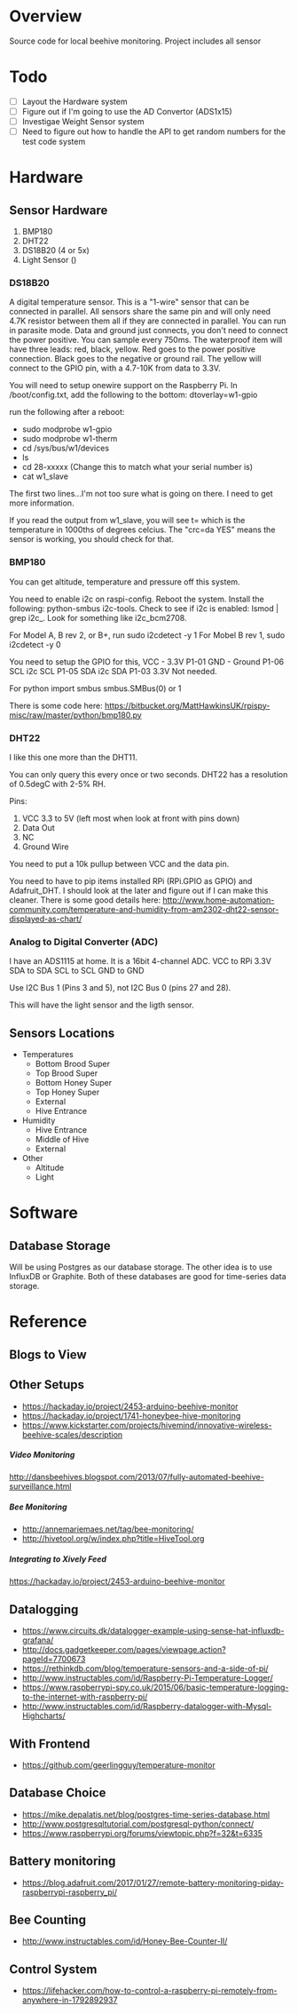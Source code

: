 # Overview
Source code for local beehive monitoring.
Project includes all sensor 

# Todo
- [ ] Layout the Hardware system 
- [ ] Figure out if I'm going to use the AD Convertor (ADS1x15)
- [ ] Investigae Weight Sensor system
- [ ] Need to figure out how to handle the API to get random numbers for the test code system

# Hardware
## Sensor Hardware
1. BMP180
1. DHT22
1. DS18B20 (4 or 5x)
1. Light Sensor ()

### DS18B20
A digital temperature sensor.
This is a "1-wire" sensor that can be connected in parallel.
All sensors share the same pin and will only need 4.7K resistor between them all if they are connected in parallel.
You can run in parasite mode. Data and ground just connects, you don't need to connect the power positive.
You can sample every 750ms.
The waterproof item will have three leads: red, black, yellow.
Red goes to the power positive connection.
Black goes to the negative or ground rail.
The yellow will connect to the GPIO pin, with a 4.7-10K from data to 3.3V.

You will need to setup onewire support on the Raspberry Pi.
In /boot/config.txt, add the following to the bottom:
dtoverlay=w1-gpio

run the following after a reboot:
- sudo modprobe w1-gpio
- sudo modprobe w1-therm
- cd /sys/bus/w1/devices
- ls
- cd 28-xxxxx (Change this to match what your serial number is)
- cat w1_slave

The first two lines...I'm not too sure what is going on there. I need to get more information.

If you read the output from w1_slave, you will see t= which is the temperature in 1000ths of degrees celcius.
The "crc=da YES" means the sensor is working, you should check for that.

### BMP180
You can get altitude, temperature and pressure off this system. 

You need to enable i2c on raspi-config.
Reboot the system.
Install the following: python-smbus i2c-tools.
Check to see if i2c is enabled: lsmod | grep i2c_. Look for something like i2c_bcm2708.

For Model A, B rev 2, or B+, run sudo i2cdetect -y 1
For Mobel B rev 1, sudo i2cdetect -y 0

You need to setup the GPIO for this,
VCC - 3.3V P1-01
GND - Ground P1-06
SCL i2c SCL P1-05
SDA i2c SDA P1-03
3.3V Not needed.

For python
import smbus
smbus.SMBus(0) or 1

There is some code here: https://bitbucket.org/MattHawkinsUK/rpispy-misc/raw/master/python/bmp180.py

### DHT22
I like this one more than the DHT11. 

You can only query this every once or two seconds. DHT22 has a resolution of 0.5degC with 2-5% RH.

Pins:
1. VCC 3.3 to 5V (left most when look at front with pins down)
2. Data Out
3. NC
4. Ground Wire

You need to put a 10k pullup between VCC and the data pin.

You need to have to pip items installed RPi (RPi.GPIO as GPIO) and Adafruit_DHT.
I should look at the later and figure out if I can make this cleaner.
There is some good details here:
http://www.home-automation-community.com/temperature-and-humidity-from-am2302-dht22-sensor-displayed-as-chart/

### Analog to Digital Converter (ADC)
I have an ADS1115 at home. It is a 16bit 4-channel ADC. 
VCC to RPi 3.3V
SDA to SDA
SCL to SCL
GND to GND

Use I2C Bus 1 (Pins 3 and 5), not I2C Bus 0 (pins 27 and 28).

This will have the light sensor and the ligth sensor.


## Sensors Locations
- Temperatures
  - Bottom Brood Super
  - Top Brood Super
  - Bottom Honey Super
  - Top Honey Super
  - External
  - Hive Entrance
- Humidity
  - Hive Entrance
  - Middle of Hive
  - External
- Other
  - Altitude
  - Light

# Software
## Database Storage
Will be using Postgres as our database storage. 
The other idea is to use InfluxDB or Graphite. 
Both of these databases are good for time-series data storage.



# Reference
## Blogs to View

Other Setups
------------
- https://hackaday.io/project/2453-arduino-beehive-monitor
- https://hackaday.io/project/1741-honeybee-hive-monitoring
- https://www.kickstarter.com/projects/hivemind/innovative-wireless-beehive-scales/description

##### Video Monitoring
http://dansbeehives.blogspot.com/2013/07/fully-automated-beehive-surveillance.html

##### Bee Monitoring
- http://annemariemaes.net/tag/bee-monitoring/
- http://hivetool.org/w/index.php?title=HiveTool.org

##### Integrating to Xively Feed
https://hackaday.io/project/2453-arduino-beehive-monitor

Datalogging
-----------
- https://www.circuits.dk/datalogger-example-using-sense-hat-influxdb-grafana/
- http://docs.gadgetkeeper.com/pages/viewpage.action?pageId=7700673
- https://rethinkdb.com/blog/temperature-sensors-and-a-side-of-pi/
- http://www.instructables.com/id/Raspberry-Pi-Temperature-Logger/
- https://www.raspberrypi-spy.co.uk/2015/06/basic-temperature-logging-to-the-internet-with-raspberry-pi/
- http://www.instructables.com/id/Raspberry-datalogger-with-Mysql-Highcharts/

With Frontend
-------------
- https://github.com/geerlingguy/temperature-monitor

Database Choice
---------------
- https://mike.depalatis.net/blog/postgres-time-series-database.html
- http://www.postgresqltutorial.com/postgresql-python/connect/
- https://www.raspberrypi.org/forums/viewtopic.php?f=32&t=6335

Battery monitoring
------------------
- https://blog.adafruit.com/2017/01/27/remote-battery-monitoring-piday-raspberrypi-raspberry_pi/

Bee Counting
------------
- http://www.instructables.com/id/Honey-Bee-Counter-II/

Control System
--------------
- https://lifehacker.com/how-to-control-a-raspberry-pi-remotely-from-anywhere-in-1792892937
